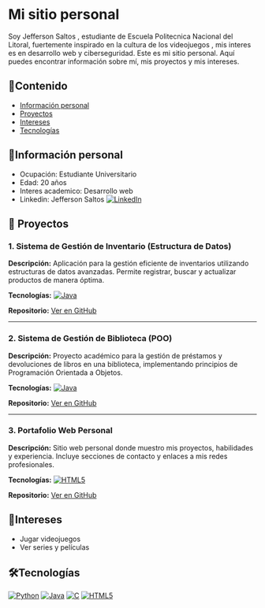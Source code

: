 # Mi sitio personal
Soy Jefferson Saltos , estudiante de Escuela Politecnica Nacional del Litoral, fuertemente inspirado en la cultura de los videojuegos , mis interes es en desarrollo web y ciberseguridad.
Este es mi sitio personal. Aquí puedes encontrar información sobre mí, mis proyectos y mis intereses.
## 🎯Contenido
* [Información personal](#información-personal)
* [Proyectos](#proyectos)
* [Intereses](#intereses)
* [Tecnologías](#tecnologías)

## 📄Información personal
* Ocupación: Estudiante Universitario
* Edad: 20 años
* Interes academico: Desarrollo web 
* Linkedin: Jefferson Saltos [![LinkedIn](https://img.shields.io/badge/linkedin-%230077B5.svg?style=for-the-badge&logo=linkedin&logoColor=white)](https://www.linkedin.com/in/jefferson-saltos-635934297)


## 🚀 Proyectos

### 1. Sistema de Gestión de Inventario (Estructura de Datos)
**Descripción:** Aplicación para la gestión eficiente de inventarios utilizando estructuras de datos avanzadas. Permite registrar, buscar y actualizar productos de manera óptima.  

**Tecnologías:** [![Java](https://img.shields.io/badge/Java-ED8B00?style=for-the-badge&logo=openjdk&logoColor=white)](https://www.java.com/es/)

**Repositorio:** [Ver en GitHub](https://github.com/jruano-espol/ProyectoEstructuraDeDatos-Grupo8)

---

### 2. Sistema de Gestión de Biblioteca (POO)
**Descripción:** Proyecto académico para la gestión de préstamos y devoluciones de libros en una biblioteca, implementando principios de Programación Orientada a Objetos.  

**Tecnologías:** [![Java](https://img.shields.io/badge/Java-ED8B00?style=for-the-badge&logo=openjdk&logoColor=white)](https://www.java.com/es/)

**Repositorio:** [Ver en GitHub](https://github.com/stikrobinson/POO-P3-G10)

---

### 3. Portafolio Web Personal
**Descripción:** Sitio web personal donde muestro mis proyectos, habilidades y experiencia. Incluye secciones de contacto y enlaces a mis redes profesionales.  

**Tecnologías:** [![HTML5](https://img.shields.io/badge/html5-%23E34F26.svg?style=for-the-badge&logo=html5&logoColor=white)](https://developer.mozilla.org/es/docs/Web/HTML) 

**Repositorio:** [Ver en GitHub](https://github.com/rsaltos04/portafolio-web)

## 🍿Intereses
* Jugar videojuegos
* Ver series y películas

## 🛠Tecnologías

[![Python](https://img.shields.io/badge/Python-3776AB?style=for-the-badge&logo=python&logoColor=white)](https://www.python.org/)
[![Java](https://img.shields.io/badge/Java-ED8B00?style=for-the-badge&logo=openjdk&logoColor=white)](https://www.java.com/es/)
[![C](https://img.shields.io/badge/C-00599C?style=for-the-badge&logo=c&logoColor=white)](https://www.ibm.com/docs/es/i/7.3.0?topic=languages-c-c)
[![HTML5](https://img.shields.io/badge/html5-%23E34F26.svg?style=for-the-badge&logo=html5&logoColor=white)](https://developer.mozilla.org/es/docs/Web/HTML)
